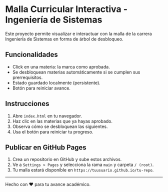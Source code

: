 # Malla Curricular Interactiva - Ingeniería de Sistemas

Este proyecto permite visualizar e interactuar con la malla de la carrera Ingeniería de Sistemas en forma de árbol de desbloqueo.

## Funcionalidades
- Click en una materia: la marca como aprobada.
- Se desbloquean materias automáticamente si se cumplen sus prerrequisitos.
- Estado guardado localmente (persistente).
- Botón para reiniciar avance.

## Instrucciones
1. Abre `index.html` en tu navegador.
2. Haz clic en las materias que ya hayas aprobado.
3. Observa cómo se desbloquean las siguientes.
4. Usa el botón para reiniciar tu progreso.

## Publicar en GitHub Pages
1. Crea un repositorio en GitHub y sube estos archivos.
2. Ve a `Settings > Pages` y selecciona la rama `main` y carpeta `/ (root)`.
3. Tu malla estará disponible en `https://tuusuario.github.io/tu-repo`.

---

Hecho con ❤️ para tu avance académico.